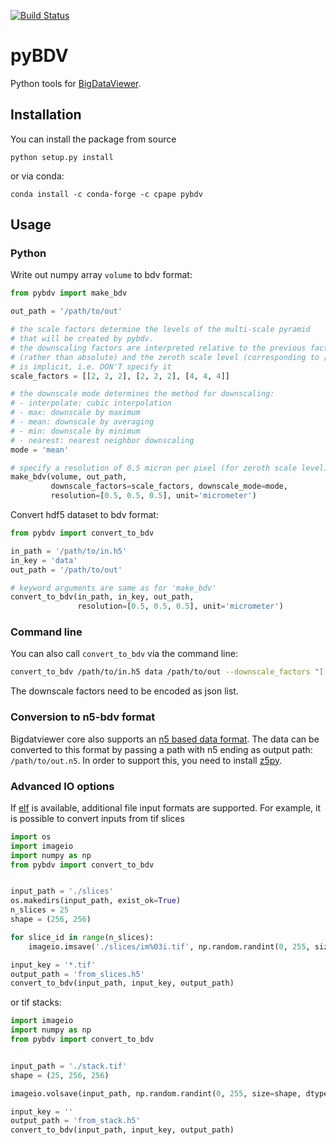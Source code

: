 [![Build Status](https://travis-ci.org/constantinpape/pybdv.svg?branch=master)](https://travis-ci.org/constantinpape/pybdv)

# pyBDV

Python tools for [BigDataViewer](https://imagej.net/BigDataViewer).


## Installation

You can install the package from source
```
python setup.py install
```
or via conda:
```
conda install -c conda-forge -c cpape pybdv
```


## Usage

### Python

Write out numpy array `volume` to bdv format:
```python
from pybdv import make_bdv

out_path = '/path/to/out'

# the scale factors determine the levels of the multi-scale pyramid
# that will be created by pybdv.
# the downscaling factors are interpreted relative to the previous factor
# (rather than absolute) and the zeroth scale level (corresponding to [1, 1, 1])
# is implicit, i.e. DON'T specify it
scale_factors = [[2, 2, 2], [2, 2, 2], [4, 4, 4]]

# the downscale mode determines the method for downscaling:
# - interpolate: cubic interpolation
# - max: downscale by maximum
# - mean: downscale by averaging
# - min: downscale by minimum
# - nearest: nearest neighbor downscaling
mode = 'mean'

# specify a resolution of 0.5 micron per pixel (for zeroth scale level)
make_bdv(volume, out_path,
         downscale_factors=scale_factors, downscale_mode=mode,
         resolution=[0.5, 0.5, 0.5], unit='micrometer')
```

Convert hdf5 dataset to bdv format:
```python
from pybdv import convert_to_bdv

in_path = '/path/to/in.h5'
in_key = 'data'
out_path = '/path/to/out'

# keyword arguments are same as for 'make_bdv'
convert_to_bdv(in_path, in_key, out_path,
               resolution=[0.5, 0.5, 0.5], unit='micrometer')
```

### Command line

You can also call `convert_to_bdv` via the command line:
```bash
convert_to_bdv /path/to/in.h5 data /path/to/out --downscale_factors "[[2, 2, 2], [2, 2, 2], [4, 4, 4]]" --downscale_mode nearest --resolution 0.5 0.5 0.5 --unit micrometer
```

The downscale factors need to be encoded as json list.


### Conversion to n5-bdv format

Bigdatviewer core also supports an [n5 based data format](https://github.com/bigdataviewer/bigdataviewer-core/blob/master/BDV%20N5%20format.md). The data can be converted to this format by passing a path with n5 ending as output path: `/path/to/out.n5`. In order to support this, you need to install [z5py](https://github.com/constantinpape/z5).


### Advanced IO options

If [elf](https://github.com/constantinpape/elf) is available, additional file input formats are supported.
For example, it is possible to convert inputs from tif slices

```python
import os
import imageio
import numpy as np
from pybdv import convert_to_bdv


input_path = './slices'
os.makedirs(input_path, exist_ok=True)
n_slices = 25
shape = (256, 256)

for slice_id in range(n_slices):
    imageio.imsave('./slices/im%03i.tif', np.random.randint(0, 255, size=shape, dtype='uint8'))

input_key = '*.tif'
output_path = 'from_slices.h5'
convert_to_bdv(input_path, input_key, output_path)
```

or tif stacks:

```python
import imageio
import numpy as np
from pybdv import convert_to_bdv


input_path = './stack.tif'
shape = (25, 256, 256)

imageio.volsave(input_path, np.random.randint(0, 255, size=shape, dtype='uint8'))

input_key = ''
output_path = 'from_stack.h5'
convert_to_bdv(input_path, input_key, output_path)
```
